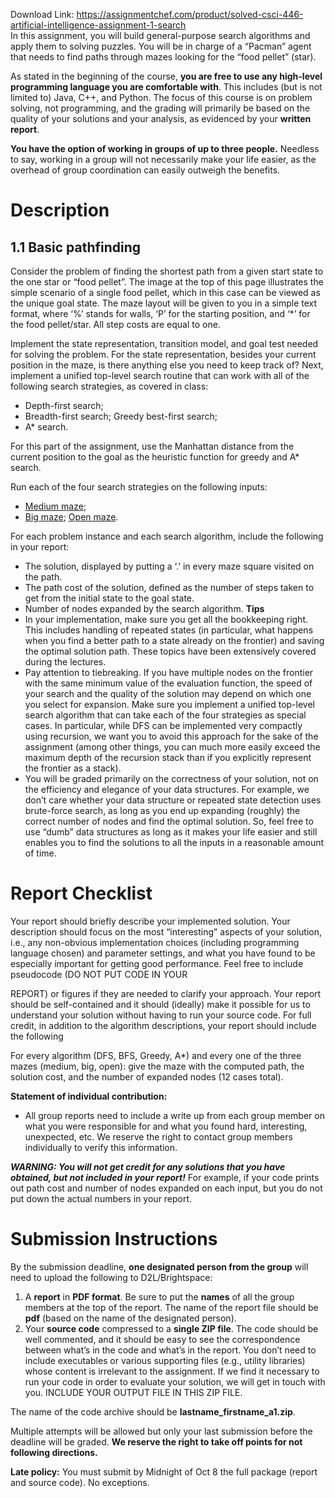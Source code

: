 Download Link: https://assignmentchef.com/product/solved-csci-446-artificial-intelligence-assignment-1-search
<br>
In this assignment, you will build general-purpose search algorithms and apply them to solving puzzles. You will be in charge of a “Pacman” agent that needs to find paths through mazes looking for the “food pellet” (star).

As stated in the beginning of the course, <strong>you are free to use any high-level programming language you are comfortable with</strong>. This includes (but is not limited to) Java, C++, and Python. The focus of this course is on problem solving, not programming, and the grading will primarily be based on the quality of your solutions and your analysis, as evidenced by your <strong>written report</strong>.

<strong>You have the option of working in groups of up to three people.</strong>  Needless to say, working in a group will not necessarily make your life easier, as the overhead of group coordination can easily outweigh the benefits.

<h1>Description</h1>

<h2>1.1 Basic pathfinding</h2>

Consider the problem of finding the shortest path from a given start state to the one star or “food pellet”. The image at the top of this page illustrates the simple scenario of a single food pellet, which in this case can be viewed as the unique goal state. The maze layout will be given to you in a simple text format, where ‘%’ stands for walls, ‘P’ for the starting position, and ‘*’ for the food pellet/star.  All step costs are equal to one.

Implement the state representation, transition model, and goal test needed for solving the problem. For the state representation, besides your current position in the maze, is there anything else you need to keep track of? Next, implement a unified top-level search routine that can work with all of the following search strategies, as covered in class:

<ul>

 <li>Depth-first search;</li>

 <li>Breadth-first search; Greedy best-first search;</li>

 <li>A* search.</li>

</ul>

For this part of the assignment, use the Manhattan distance from the current position to the goal as the heuristic function for greedy and A* search.

Run each of the four search strategies on the following inputs:

<ul>

 <li><u>Medium maze</u>;</li>

 <li><u>Big maze</u>; <u>Open maze</u>.</li>

</ul>

For each problem instance and each search algorithm, include the following in your report:

<ul>

 <li>The solution, displayed by putting a ‘.’ in every maze square visited on the path.</li>

 <li>The path cost of the solution, defined as the number of steps taken to get from the initial state to the goal state.</li>

 <li>Number of nodes expanded by the search algorithm. <strong>Tips </strong></li>

 <li>In your implementation, make sure you get all the bookkeeping right. This includes handling of repeated states (in particular, what happens when you find a better path to a state already on the frontier) and saving the optimal solution path. These topics have been extensively covered during the lectures.</li>

 <li>Pay attention to tiebreaking. If you have multiple nodes on the frontier with the same minimum value of the evaluation function, the speed of your search and the quality of the solution may depend on which one you select for expansion. Make sure you implement a unified top-level search algorithm that can take each of the four strategies as special cases. In particular, while DFS can be implemented very compactly using recursion, we want you to avoid this approach for the sake of the assignment (among other things, you can much more easily exceed the maximum depth of the recursion stack than if you explicitly represent the frontier as a stack).</li>

 <li>You will be graded primarily on the correctness of your solution, not on the efficiency and elegance of your data structures. For example, we don’t care whether your data structure or repeated state detection uses brute-force search, as long as you end up expanding (roughly) the correct number of nodes and find the optimal solution. So, feel free to use “dumb” data structures as long as it makes your life easier and still enables you to find the solutions to all the inputs in a reasonable amount of time.</li>

</ul>

<h1>Report Checklist</h1>

Your report should briefly describe your implemented solution.  Your description should focus on the most “interesting” aspects of your solution, i.e., any non-obvious implementation choices (including programming language chosen) and parameter settings, and what you have found to be especially important for getting good performance. Feel free to include pseudocode (DO NOT PUT CODE IN YOUR

REPORT) or figures if they are needed to clarify your approach. Your report should be self-contained and it should (ideally) make it possible for us to understand your solution without having to run your source code. For full credit, in addition to the algorithm descriptions, your report should include the following

For every algorithm (DFS, BFS, Greedy, A*) and every one of the three mazes (medium, big, open): give the maze with the computed path, the solution cost, and the number of expanded nodes (12 cases total).

<strong>Statement of individual contribution: </strong>

<ul>

 <li>All group reports need to include a write up from each group member on what you were responsible for and what you found hard, interesting, unexpected, etc. We reserve the right to contact group members individually to verify this information.</li>

</ul>

<strong><em>WARNING: You will not get credit for any solutions that you have obtained, but not included in your report!</em></strong> For example, if your code prints out path cost and number of nodes expanded on each input, but you do not put down the actual numbers in your report.




<h1>Submission Instructions</h1>

By the submission deadline, <strong>one designated person from the group</strong> will need to upload the following to D2L/Brightspace:

<ol>

 <li>A <strong>report</strong> in <strong>PDF format</strong>. Be sure to put the <strong>names</strong> of all the group members at the top of the report. The name of the report file should be <strong>pdf</strong> (based on the name of the designated person).</li>

 <li>Your <strong>source code</strong> compressed to a <strong>single ZIP file</strong>. The code should be well commented, and it should be easy to see the correspondence between what’s in the code and what’s in the report. You don’t need to include executables or various supporting files (e.g., utility libraries) whose content is irrelevant to the assignment. If we find it necessary to run your code in order to evaluate your solution, we will get in touch with you. INCLUDE YOUR OUTPUT FILE IN THIS ZIP FILE.</li>

</ol>




The name of the code archive should be <strong>lastname_firstname_a1.zip</strong>.

Multiple attempts will be allowed but only your last submission before the deadline will be graded. <strong>We reserve the right to take off points for not following directions.</strong>

<strong>Late policy:</strong> You must submit by Midnight of Oct 8 the full package (report and source code).  No exceptions.


